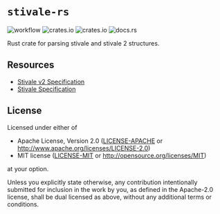 # `stivale-rs`

![workflow](https://github.com/Andy-Python-Programmer/stivale/workflows/Build/badge.svg)
![crates.io](https://img.shields.io/crates/d/stivale_boot)
![crates.io](https://img.shields.io/crates/v/stivale_boot)
![docs.rs](https://docs.rs/stivale-boot/badge.svg)

Rust crate for parsing stivale and stivale 2 structures.

## Resources
- [Stivale v2 Specification](https://github.com/stivale/stivale/blob/master/STIVALE2.md)
- [Stivale Specification](https://github.com/stivale/stivale/blob/master/STIVALE.md)

## License

Licensed under either of

- Apache License, Version 2.0 ([LICENSE-APACHE](LICENSE-APACHE) or
  http://www.apache.org/licenses/LICENSE-2.0)
- MIT license ([LICENSE-MIT](LICENSE-MIT) or http://opensource.org/licenses/MIT)

at your option.

Unless you explicitly state otherwise, any contribution intentionally submitted for inclusion in the work by you, 
as defined in the Apache-2.0 license, shall be dual licensed as above, without any additional terms or conditions.

